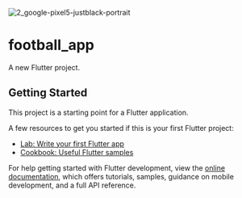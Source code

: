 ![2_google-pixel5-justblack-portrait](https://github.com/Mudassar41/football_app/assets/83106725/74341829-ac4b-4905-83f2-d18d94f760fe)

# football_app

A new Flutter project.

## Getting Started

This project is a starting point for a Flutter application.

A few resources to get you started if this is your first Flutter project:

- [Lab: Write your first Flutter app](https://docs.flutter.dev/get-started/codelab)
- [Cookbook: Useful Flutter samples](https://docs.flutter.dev/cookbook)

For help getting started with Flutter development, view the
[online documentation](https://docs.flutter.dev/), which offers tutorials,
samples, guidance on mobile development, and a full API reference.
